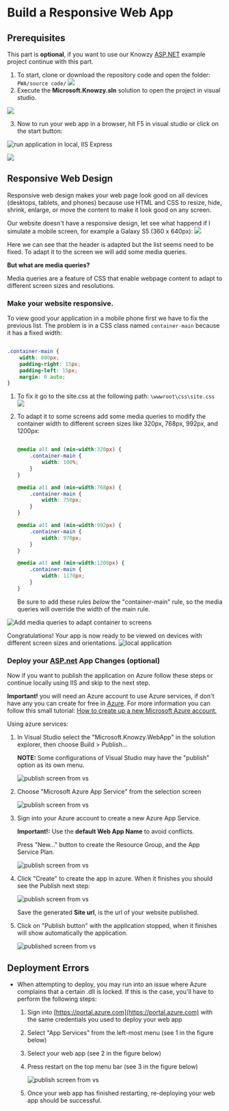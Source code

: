 # Build a Responsive Web App

## Prerequisites

This part is **optional**, if you want to use our Knowzy [ASP.NET](https://www.asp.net/) example project continue with this part.

1. To start, clone or download the repository code and open the folder: `PWA/source code/`
![](../Media/Picture5.jpg)
2. Execute the **Microsoft.Knowzy.sln** solution to open the project in visual studio.

![](../Media/Picture6.jpg)

3. Now to run your web app in a browser, hit F5 in visual studio or click on the start button:

![run application in local, IIS Express](../Media/Picture7.jpg)


![](../Media/Picture8.jpg)

## Responsive Web Design

Responsive web design makes your web page look good on all devices (desktops, tablets, and phones) because use HTML and CSS to resize, hide, shrink, enlarge, or move the content to make it look good on any screen.

Our website doesn't have a responsive design, let see what happend if I simulate a mobile screen, for example a Galaxy S5 (360 x 640px):
![](../Media/Picture9.jpg)

Here we can see that the header is adapted but the list seems need to be fixed. To adapt it to the screen we will add some media queries.

**But what are media queries?**

Media queries are a feature of CSS that enable webpage content to adapt to different screen sizes and resolutions.



### Make your website responsive.

To view good your application in a mobile phone first we have to fix the previous list. The problem is in a CSS class named `container-main` because it has a fixed width:

```css

.container-main {
    width: 800px;
    padding-right: 15px;
    padding-left: 15px;
    margin: 0 auto;
}
```


1. To fix it go to the site.css at the following path: `\wwwroot\css\site.css`
![](../Media/Picture10.jpg)

2. To adapt it to some screens add some media queries to modify the container width to different screen sizes like 320px, 768px, 992px, and 1200px:

    ```css

    @media all and (min-width:320px) {
        .container-main {
            width: 100%;
        }
    }

    @media all and (min-width:768px) {
        .container-main {
            width: 750px;
        }
    }

    @media all and (min-width:992px) {
        .container-main {
            width: 970px;
        }
    }

    @media all and (min-width:1200px) {
        .container-main {
            width: 1170px;
        }
    }
    ```

    Be sure to add these rules *below* the "container-main" rule, so the media queries will override the width of the main rule.

![Add media queries to adapt container to screens](../Media/Picture11.jpg)

Congratulations! Your app is now ready to be viewed on devices with different screen sizes and orientations.
    ![local application](../Media/Picture12.jpg)


### Deploy your [ASP.net](https://www.asp.net/) App Changes (optional)


Now if you want to publish the application on Azure follow these steps or continue locally using IIS and skip to the next step.

**Important!** you will need an Azure account to use Azure services, if don't have any you can create for free in [Azure](https://azure.microsoft.com/en-us/free/).
For more information you can follow this small tutorial: [How to create up a new Microsoft Azure account.](https://www.acronis.com/en-us/articles/create-microsoft-azure-account/)

Using azure services:

1. In Visual Studio select the "Microsoft.Knowzy.WebApp" in the solution explorer, then choose Build > Publish...

    **NOTE:** Some configurations of Visual Studio may have the "publish" option as its own menu.

    ![publish screen from vs](../Media/Picture13.jpg)

2. Choose "Microsoft Azure App Service" from the selection screen

    ![publish screen from vs](../Media/Picture14.jpg)

3.  Sign into your Azure account to create a new Azure App Service.

    **Important!:** Use the **default Web App Name** to avoid conflicts.

    Press "New..." button to create the Resource Group, and the App Service Plan.

    ![publish screen from vs](../Media/Picture15.jpg)

4. Click "Create" to create the app in azure. When it finishes you should see the Publish next step:

    ![publish screen from vs](../Media/Picture16.jpg)

    Save the generated **Site url**, is the url of your website published.

5. Click on "Publish button" with the application stopped, when it finishes will show automatically the application.

    ![published screen from vs](../Media/Picture1.jpg)


## Deployment Errors
* When attempting to deploy, you may run into an issue where Azure complains that a certain .dll is locked. If this is the case, you'll have to perform the following steps:
    1. Sign into [https://portal.azure.com](https://portal.azure.com) with the same credentials you used to deploy your web app

    2. Select "App Services" from the left-most menu (see 1 in the figure below)

    3. Select your web app (see 2 in the figure below)

    4. Press restart on the top menu bar (see 3 in the figure below)

        ![publish screen from vs](../Media/Picture17.jpg)

    5. Once your web app has finished restarting, re-deploying your web app should be successful.
